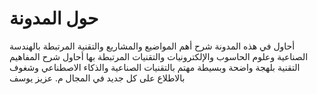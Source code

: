 # حول المدونة

أحاول في هذه المدونة شرح أهم المواضيع والمشاريع والتقنية المرتبطة بالهندسة الصناعية وعلوم الحاسوب والإلكترونيات والتقنيات المرتبطة بها
أحاول شرح المفاهيم التقنية بلهجة واضحة وبسيطة
مهتم بالتقنيات الصناعية والذكاء الاصطناعي
وشغوف بالاطلاع على كل جديد في المجال 
م. عزيز يوسف

